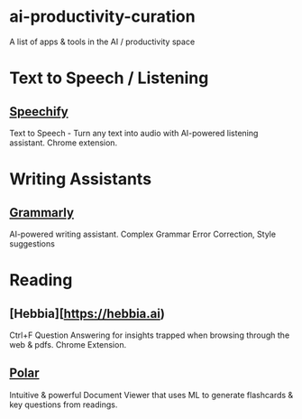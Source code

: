 # ai-productivity-curation
A list of apps &amp; tools in the AI / productivity space


# Text to Speech / Listening

## [Speechify](https://speechify.com) 

Text to Speech - Turn any text into audio with AI-powered listening assistant. Chrome extension.

# Writing Assistants

## [Grammarly](https://grammarly.com)

AI-powered writing assistant. Complex Grammar Error Correction, Style suggestions


# Reading 

## [Hebbia][https://hebbia.ai)
Ctrl+F Question Answering for insights trapped when browsing through the web & pdfs. Chrome Extension.

## [Polar](https://getpolarized.io)

Intuitive & powerful Document Viewer that uses ML to generate flashcards & key questions from readings.

